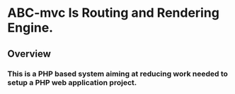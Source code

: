 # ABC-mvc Is Routing and Rendering Engine.

## Overview
### This is a PHP based system aiming at reducing work needed to setup a PHP web application project.
